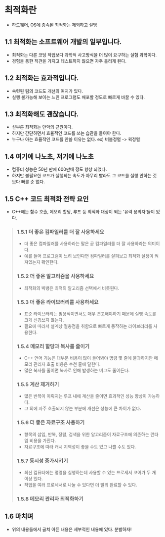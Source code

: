 # 최적화란
- 하드웨어, OS에 종속된 최적화는 제외하고 설명

## 1.1 최적화는 소프트웨어 개발의 일부입니다.
- 최적화는 다른 코딩 작업보다 과학적 사고방식을 더 많이 요구하는 실험 과학이다.
- 경험을 통한 직관을 가지고 테스트하지 않으면 자주 틀리게 된다.

## 1.2 최적화는 효과적입니다.
- 숙련된 팀의 코드도 개선의 여지가 있다.
- 실행 불가능해 보이는 느린 프로그램도 배포할 정도로 빠르게 바꿀 수 있다.

## 1.3 최적화해도 괜찮습니다.
- 섣부른 최적화는 만악의 근원이다.
- 하지만 간단하면서 효율적인 코드를 쓰는 습관을 들여야 한다.
- 누구나 아는 효율적인 코드를 안쓸 이유는 없다. ex) 버블정렬 -> 퀵정렬

## 1.4 여기에 나노초, 저기에 나노초
- 컴퓨터 성능은 50년 만에 600만배 정도 향상 되었다.
- 하지만 불필요한 코드가 실행되는 속도가 아무리 빨라도 그 코드를 실행 안하는 것보다 빠를 순 없다.

## 1.5 C++ 코드 최적화 전략 요인
- C++에는 함수 호출, 메모리 할당, 루프 등 최적화 대상이 되는 '유력 용의자'들이 있다.
>### 1.5.1 더 좋은 컴파일러를 더 잘 사용하세요
>- 더 좋은 컴파일러를 사용하라는 말은 곧 컴파일러를 더 잘 사용하라는 의미이다.
>- 예를 들어 프로그램이 느려 보인다면 컴파일러를 살펴보고 최적화 설정이 켜져있는지 확인한다.
>### 1.5.2 더 좋은 알고리즘을 사용하세요
>- 최적화의 빅뱅은 최적의 알고리즘 선택에서 비롯된다.
>### 1.5.3 더 좋은 라이브러리를 사용하세요
>- 표준 라이브러리는 범용적이면서도 매우 견고해야하기 때문에 실행 속도를 크게 신경쓰지 않는다.
>- 필요에 따라서 설계상 절충점을 취함으로 빠르게 동작하는 라이브러리를 사용한다.
>### 1.5.4 메모리 할당과 복사를 줄이기
>- C++ 언어 기능은 대부분 비용이 많이 들어봐야 명령 몇 줄에 불과하지만 메모리 관리자 호출 비용은 수천 줄에 달한다.
>- 많은 복사를 줄이면 복사로 인해 발생하는 버그도 줄어든다.
>### 1.5.5 계산 제거하기
>- 많은 반복이 이뤄지는 루프 내에 계산을 줄이면 효과적인 성능 향상이 가능하다.
>- 그 외에 자주 호출되지 않는 부분에 개선은 성능에 큰 차이가 없다.
>### 1.5.6 더 좋은 자료구조 사용하기
>- 항목의 삽입, 반복, 정렬, 검색을 위한 알고리즘이 자료구조에 의존하는 런타임 비용을 가진다.
>- 자료구조에 따라 캐시 지역성이 좋을 수도 있고 나쁠 수도 있다.
>### 1.5.7 동시성 증가시키기
>- 최신 컴퓨터에는 명령을 실행하는데 사용할 수 있는 프로세서 코어가 두 개 이상 있다.
>- 작업을 여러 프로세서로 나눌 수 있다면 더 빨리 완료할 수 있다.
>### 1.5.8 메모리 관리자 최적화하기

## 1.6 마치며
- 위의 내용들에서 골치 아픈 내용은 세부적인 내용에 있다. 분발하자!
